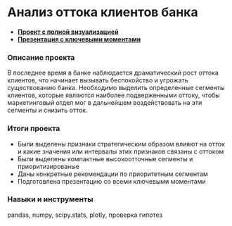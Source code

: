 # Анализ оттока клиентов банка

- **[Проект с полной визуализацией](https://clck.ru/3AQrWr)** 
- **[Презентация с ключевыми моментами](https://clck.ru/3ANDfr)** 

### Описание проекта
В последнее время в банке наблюдается драматический рост оттока клиентов, что начинает вызывать беспокойство и угрожать существованию банка. Необходимо выделить определенные сегменты клиентов, которые являются наиболее подверженными оттоку, чтобы маркетинговый отдел мог в дальнейшем воздействовать на эти сегменты и снизить отток. 

### Итоги проекта
- Были выделены признаки стратегическим образом влияют на отток и какие значения или интервалы этих признаков связаны с оттоком
- Были выделены компактные высокоотточные сегменты и приоритизированые 
- Даны конкретные рекомендации по приоритетным сегментам
- Подготовлена презентацию со всеми ключевыми моментами

### Навыки и инструменты
pandas, numpy, scipy.stats, plotly, проверка гипотез




